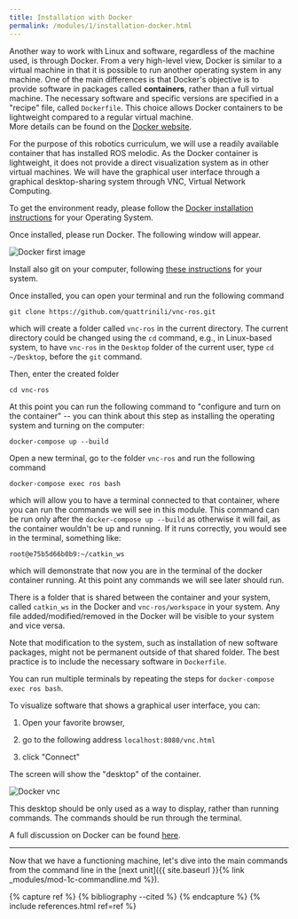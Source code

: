 ```yaml
---
title: Installation with Docker
permalink: /modules/1/installation-docker.html
---
```


Another way to work with Linux and software, regardless of the machine used, is through Docker.  From a very high-level view, Docker is similar to a virtual machine in that it is possible to run another operating system in any machine. One of the main differences is that Docker's objective is to provide software in packages called **containers**, rather than a full virtual machine. The necessary software and specific versions are specified in a "recipe" file, called `Dockerfile`. This choice allows Docker containers to be lightweight compared to a regular virtual machine.  
More details can be found on the [Docker website](https://www.docker.com/resources/what-container).

For the purpose of this robotics curriculum, we will use a readily available container that has installed ROS  melodic. As the Docker container is lightweight, it does not provide a direct visualization system as in other virtual machines. We will have the graphical user interface through a graphical desktop-sharing system through VNC, Virtual Network Computing.

To get the environment ready, please follow the [Docker installation instructions](https://docs.docker.com/get-docker/) for your Operating System.

Once installed, please run Docker. The following window will appear.

![Docker first image](/img/docker-first.png)

Install also git on your computer, following [these instructions](https://git-scm.com/book/en/v2/Getting-Started-Installing-Git) for your system.

Once installed, you can open your terminal and run the following command

    git clone https://github.com/quattrinili/vnc-ros.git

which will create a folder called `vnc-ros` in the current directory. The current directory could be changed using the `cd` command, e.g., in Linux-based system, to have `vnc-ros` in the `Desktop` folder of the current user, type `cd ~/Desktop`, before the `git` command.

Then, enter the created folder

    cd vnc-ros
    
At this point you can run the following command to "configure and turn on the container" -- you can think about this step as installing the operating system and turning on the computer:

    docker-compose up --build
    
Open a new terminal, go to the folder `vnc-ros` and run the following command

    docker-compose exec ros bash
    
which will allow you to have a terminal connected to that container, where you can run the commands we will see in this module. This command can be run only after the `docker-compose up --build` as otherwise it will fail, as the container wouldn't be up and running. If it runs correctly, you would see in the terminal, something like:

    root@e75b5d66b0b9:~/catkin_ws

which will demonstrate that now you are in the terminal of the docker container running. At this point any commands we will see later should run.

There is a folder that is shared between the container and your system, called `catkin_ws` in the Docker and `vnc-ros/workspace` in your system. Any file added/modified/removed in the Docker will be visible to your system and vice versa.  

Note that modification to the system, such as installation of new software packages, might not be permanent outside of that shared folder. The best practice is to include the necessary software in `Dockerfile`.

You can run multiple terminals by repeating the steps for `docker-compose exec ros bash`.

To visualize software that shows a graphical user interface, you can:

1) Open your favorite browser,

2) go to the following address `localhost:8080/vnc.html`

3) click "Connect"

The screen will show the "desktop" of the container.

![Docker vnc](/img/docker-vnc.png)

This desktop should be only used as a way to display, rather than running commands. The commands should be run through the terminal.

A full discussion on Docker can be found [here](https://docker-curriculum.com/).

-----
Now that we have a functioning machine, let's dive into the main commands from the command line in the [next unit]({{ site.baseurl }}{% link _modules/mod-1c-commandline.md %}).


{% capture ref %}
{% bibliography --cited %}
{% endcapture %}
{% include references.html ref=ref %}
